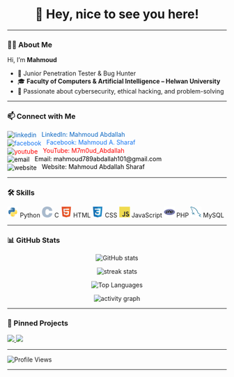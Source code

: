 <h1 align="center">👋 Hey, nice to see you here!</h1>

---

### 👨‍💻 About Me
Hi, I’m **Mahmoud**  
- 🎯 Junior Penetration Tester & Bug Hunter  
- 🎓 **Faculty of Computers & Artificial Intelligence – Helwan University**  
- 🔎 Passionate about cybersecurity, ethical hacking, and problem-solving  

---

### 📫 Connect with Me
<p align="left">
  <a href="https://www.linkedin.com/in/M7moudAbdallah01/" target="_blank" style="text-decoration:none; color:#0A66C2;">
    <img height="25" src="https://raw.githubusercontent.com/rahuldkjain/github-profile-readme-generator/master/src/images/icons/Social/linked-in-alt.svg" alt="linkedin" style="vertical-align:middle; margin-right:8px;"/> LinkedIn: Mahmoud Abdallah
  </a>
  <br/>
  <a href="https://www.facebook.com/share/1Fk2Tppkp2" target="_blank" style="text-decoration:none; color:#1877F2;">
    <img height="25" src="https://raw.githubusercontent.com/rahuldkjain/github-profile-readme-generator/master/src/images/icons/Social/facebook.svg" alt="facebook" style="vertical-align:middle; margin-right:8px;"/> Facebook: Mahmoud A. Sharaf
  </a>
  <br/>
  <a href="https://www.youtube.com/@M7m0ud_Abdallah01" target="_blank" style="text-decoration:none; color:#FF0000;">
    <img height="25" src="https://raw.githubusercontent.com/rahuldkjain/github-profile-readme-generator/master/src/images/icons/Social/youtube.svg" alt="youtube" style="vertical-align:middle; margin-right:8px;"/> YouTube: M7m0ud_Abdallah
  </a>
  <br/>
  <a href="mailto:mahmoud789abdallah101@gmail.com" style="text-decoration:none; color:#000000;">
    <img height="25" src="https://cdn.jsdelivr.net/gh/devicons/devicon/icons/google/google-original.svg" alt="email" style="vertical-align:middle; margin-right:8px;"/> 
    Email: mahmoud789abdallah101@gmail.com
  </a>
  <br/>
<a href="[https://yourwebsite.com](https://mahmoud-abdallah-sharaf.netlify.app/)" target="_blank" style="text-decoration:none; color:#000000;">
  <img height="25" src="https://img.icons8.com/color/48/000000/internet--v1.png" alt="website" style="vertical-align:middle; margin-right:8px;"/> 
  Website: Mahmoud Abdallah Sharaf
</a>


</p>


---

### 🛠️ Skills
<p align="left">
  <img src="https://raw.githubusercontent.com/devicons/devicon/master/icons/python/python-original.svg" alt="python" width="25"/> Python  
  <img src="https://raw.githubusercontent.com/devicons/devicon/master/icons/c/c-original.svg" alt="c" width="25"/> C  
  <img src="https://raw.githubusercontent.com/devicons/devicon/master/icons/html5/html5-original.svg" alt="html5" width="25"/> HTML  
  <img src="https://raw.githubusercontent.com/devicons/devicon/master/icons/css3/css3-original.svg" alt="css3" width="25"/> CSS  
  <img src="https://raw.githubusercontent.com/devicons/devicon/master/icons/javascript/javascript-original.svg" alt="javascript" width="25"/> JavaScript  
  <img src="https://raw.githubusercontent.com/devicons/devicon/master/icons/php/php-original.svg" alt="php" width="25"/> PHP  
  <img src="https://raw.githubusercontent.com/devicons/devicon/master/icons/mysql/mysql-original.svg" alt="mysql" width="25"/> MySQL   
</p>

---

### 📊 GitHub Stats
<p align="center">
  <img src="https://github-readme-stats.vercel.app/api?username=yourgithubusername&show_icons=true&theme=tokyonight" alt="GitHub stats" />
</p>

<p align="center">
  <img src="https://github-readme-streak-stats.herokuapp.com/?user=yourgithubusername&theme=tokyonight" alt="streak stats" />
</p>

<p align="center">
  <img src="https://github-readme-stats.vercel.app/api/top-langs/?username=yourgithubusername&langs_count=10&layout=compact&theme=tokyonight" alt="Top Languages" />
</p>

<p align="center">
  <img src="https://github-readme-activity-graph.vercel.app/graph?username=yourgithubusername&theme=tokyo-night" alt="activity graph"/>
</p>

---

### 📌 Pinned Projects
<a href="https://github.com/yourgithubusername/project1" target="_blank">
  <img src="https://github-readme-stats.vercel.app/api/pin/?username=yourgithubusername&repo=project1&theme=tokyonight" />
</a>

<a href="https://github.com/yourgithubusername/project2" target="_blank">
  <img src="https://github-readme-stats.vercel.app/api/pin/?username=yourgithubusername&repo=project2&theme=tokyonight" />
</a>

---

<p align="left"> 
  <img src="https://komarev.com/ghpvc/?username=yourgithubusername&color=blue&style=flat&label=Profile+Views&count=0" alt="Profile Views" /> 
</p>

---

